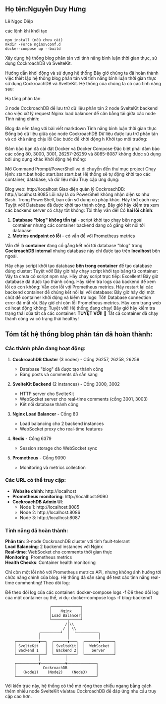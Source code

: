 ## Họ tên:Nguyễn Duy Hưng  
Lê Ngọc Diệp


các lệnh khi khởi tạo
```
npm install (nếu chưa cài)
mkdir -Force nginx\conf.d
docker-compose up --build
```
Xây dựng hệ thống blog phân tán với tính năng bình luận thời gian thực, sử dụng CockroachDB và SvelteKit.

Hướng dẫn khởi động và sử dụng hệ thống
Bây giờ chúng ta đã hoàn thành việc thiết lập hệ thống blog phân tán với tính năng bình luận thời gian thực sử dụng CockroachDB và SvelteKit. Hệ thống của chúng ta có các tính năng sau:

Hạ tầng phân tán:

3 node CockroachDB để lưu trữ dữ liệu phân tán
2 node SvelteKit backend cho việc xử lý request
Nginx load balancer để cân bằng tải giữa các node
Tính năng chính:

Blog đa nền tảng với bài viết markdown
Tính năng bình luận thời gian thực
Đồng bộ dữ liệu giữa các node CockroachDB
Dữ liệu được lưu trữ phân tán và có khả năng chịu lỗi
Các bước để khởi động h
Khởi tạo môi trường:

Đảm bảo bạn đã cài đặt Docker và Docker Compose
Đặc biệt phải đảm bảo các cổng 80, 3000, 3001, 26257-26259 và 8085-8087 không được sử dụng bởi ứng dụng khác
Khởi động hệ thống:

Mở Command Prompt/PowerShell và di chuyển đến thư mục project
Chạy lệnh: start.bat hoặc start.bat
start.bat
Hệ thống sẽ tự động khởi tạo các container, database, và dữ liệu mẫu
Truy cập ứng dụng:

Blog web: http://localhost
Giao diện quản lý CockroachDB: http://localhost:8085
Lỗi này là do PowerShell không nhận diện `&&` như Bash. Trong PowerShell, bạn cần sử dụng cú pháp khác. Hãy thử cách này: Tuyệt vời! Database đã được khởi tạo thành công. Bây giờ hãy kiểm tra xem các backend server có chạy tốt không: Tôi thấy vấn đề! Có **hai lỗi chính**:

1. **Database "blog" không tồn tại** - script khởi tạo chạy bên ngoài container nhưng các container backend đang cố gắng kết nối tới database
2. **Metrics endpoint có lỗi** - có vấn đề với Prometheus metrics

Vấn đề là **container** đang cố gắng kết nối tới database "blog" trong **CockroachDB internal** nhưng database này chỉ được tạo trên **localhost** bên ngoài.

Hãy chạy script khởi tạo database **bên trong container** để tạo database đúng cluster: Tuyệt vời! Bây giờ hãy chạy script khởi tạo bảng từ container: Vậy ta chưa có script npm này. Hãy chạy script trực tiếp: Excellent! Bây giờ database đã được tạo thành công. Hãy kiểm tra logs của backend để xem lỗi có còn không: Vẫn còn lỗi với Prometheus metrics. Hãy restart lại các backend container để chúng kết nối lại với database: Bây giờ hãy đợi một chút để container khởi động và kiểm tra logs: Tốt! Database connection error đã mất rồi. Bây giờ chỉ còn lỗi Prometheus metrics. Hãy xem trang web có hoạt động không: Tuyệt vời! Hệ thống đang chạy! Bây giờ hãy kiểm tra trạng thái của tất cả các container: **TUYỆT VỜI!** 🎉 Tất cả container đã chạy thành công và có trạng thái healthy!

## Tóm tắt hệ thống blog phân tán đã hoàn thành:

###  **Các thành phần đang hoạt động:**

1. **CockroachDB Cluster** (3 nodes) - Cổng 26257, 26258, 26259
   - Database "blog" đã được tạo thành công
   - Bảng posts và comments đã sẵn sàng

2. **SvelteKit Backend** (2 instances) - Cổng 3000, 3002
   - HTTP server cho SvelteKit
   - WebSocket server cho real-time comments (cổng 3001, 3003)
   - Kết nối database thành công

3. **Nginx Load Balancer** - Cổng 80
   - Load balancing cho 2 backend instances
   - WebSocket proxy cho real-time features

4. **Redis** - Cổng 6379
   - Session storage cho WebSocket sync

5. **Prometheus** - Cổng 9090
   - Monitoring và metrics collection

###  **Các URL có thể truy cập:**

- **Website chính**: http://localhost
- **Prometheus monitoring**: http://localhost:9090  
- **CockroachDB Admin UI**: 
  - Node 1: http://localhost:8085
  - Node 2: http://localhost:8086  
  - Node 3: http://localhost:8087

###  **Tính năng đã hoàn thành:**

**Phân tán**: 3-node CockroachDB cluster với tính fault-tolerant  
**Load Balancing**: 2 backend instances với Nginx  
**Real-time**: WebSocket cho comments thời gian thực  
**Monitoring**: Prometheus metrics  
**Health Checks**: Container health monitoring  

Chỉ còn một lỗi nhỏ với Prometheus metrics API, nhưng không ảnh hưởng tới chức năng chính của blog. Hệ thống đã sẵn sàng để test các tính năng real-time commenting!
Theo dõi log:

Để theo dõi log của các container: docker-compose logs -f
Để theo dõi log của một container cụ thể, ví dụ: docker-compose logs -f blog-backend1
```plaintext
                    ┌─────────────┐
                    │    Nginx    │
                    │Load Balancer│
                    └───────┬─────┘
                           /│\\
                          / │ \\
               ┌─────────┘  │  └──────────┐
               │            │             │
    ┌──────────▼──┐  ┌──────▼───┐  ┌──────▼──────┐
    │ SvelteKit   │  │ SvelteKit│  │  WebSocket  │
    │ Backend 1   │  │ Backend 2│  │   Server    │
    └──────────┬──┘  └─────┬────┘  └─────────────┘
               │           │                
    ┌──────────▼───────────▼─────────────┐
    │            CockroachDB             │
    │   (Node1)    (Node2)    (Node3)    │
    └────────────────────────────────────┘
   ``` 
Với kiến trúc này, hệ thống có thể mở rộng theo chiều ngang bằng cách thêm nhiều node SvelteKit và/atau CockroachDB để đáp ứng nhu cầu truy cập cao hơn.
